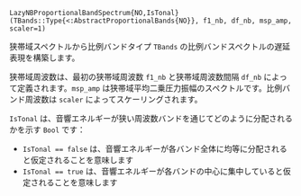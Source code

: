 ```
LazyNBProportionalBandSpectrum{NO,IsTonal}(TBands::Type{<:AbstractProportionalBands{NO}}, f1_nb, df_nb, msp_amp, scaler=1)
```

狭帯域スペクトルから比例バンドタイプ `TBands` の比例バンドスペクトルの遅延表現を構築します。

狭帯域周波数は、最初の狭帯域周波数 `f1_nb` と狭帯域周波数間隔 `df_nb` によって定義されます。`msp_amp` は狭帯域平均二乗圧力振幅のスペクトルです。比例バンド周波数は `scaler` によってスケーリングされます。

`IsTonal` は、音響エネルギーが狭い周波数バンドを通じてどのように分配されるかを示す `Bool` です：

  * `IsTonal == false` は、音響エネルギーが各バンド全体に均等に分配されると仮定されることを意味します
  * `IsTonal == true` は、音響エネルギーが各バンドの中心に集中していると仮定されることを意味します
